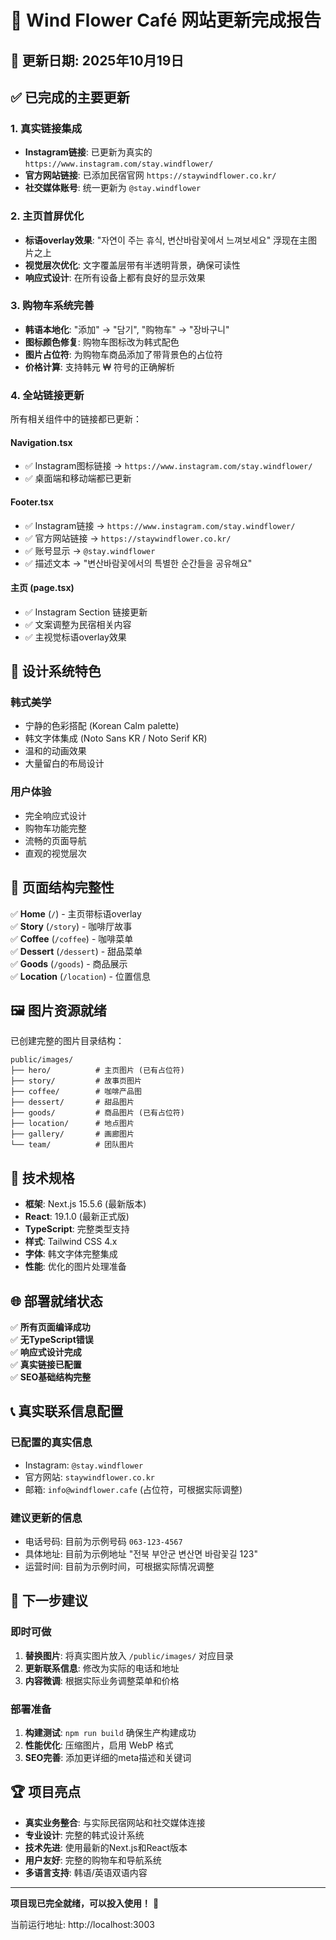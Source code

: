 # 🎉 Wind Flower Café 网站更新完成报告

## 📅 更新日期: 2025年10月19日

## ✅ 已完成的主要更新

### 1. **真实链接集成**
- **Instagram链接**: 已更新为真实的 `https://www.instagram.com/stay.windflower/`
- **官方网站链接**: 已添加民宿官网 `https://staywindflower.co.kr/`
- **社交媒体账号**: 统一更新为 `@stay.windflower`

### 2. **主页首屏优化**
- **标语overlay效果**: "자연이 주는 휴식, 변산바람꽃에서 느껴보세요" 浮现在主图片之上
- **视觉层次优化**: 文字覆盖层带有半透明背景，确保可读性
- **响应式设计**: 在所有设备上都有良好的显示效果

### 3. **购物车系统完善**
- **韩语本地化**: "添加" → "담기", "购物车" → "장바구니"
- **图标颜色修复**: 购物车图标改为韩式配色
- **图片占位符**: 为购物车商品添加了带背景色的占位符
- **价格计算**: 支持韩元 ₩ 符号的正确解析

### 4. **全站链接更新**
所有相关组件中的链接都已更新：

#### Navigation.tsx
- ✅ Instagram图标链接 → `https://www.instagram.com/stay.windflower/`
- ✅ 桌面端和移动端都已更新

#### Footer.tsx  
- ✅ Instagram链接 → `https://www.instagram.com/stay.windflower/`
- ✅ 官方网站链接 → `https://staywindflower.co.kr/`
- ✅ 账号显示 → `@stay.windflower`
- ✅ 描述文本 → "변산바람꽃에서의 특별한 순간들을 공유해요"

#### 主页 (page.tsx)
- ✅ Instagram Section 链接更新
- ✅ 文案调整为民宿相关内容
- ✅ 主视觉标语overlay效果

## 🎨 设计系统特色

### **韩式美学**
- 宁静的色彩搭配 (Korean Calm palette)
- 韩文字体集成 (Noto Sans KR / Noto Serif KR)
- 温和的动画效果
- 大量留白的布局设计

### **用户体验**
- 完全响应式设计
- 购物车功能完整
- 流畅的页面导航
- 直观的视觉层次

## 📱 页面结构完整性

✅ **Home** (`/`) - 主页带标语overlay  
✅ **Story** (`/story`) - 咖啡厅故事  
✅ **Coffee** (`/coffee`) - 咖啡菜单  
✅ **Dessert** (`/dessert`) - 甜品菜单  
✅ **Goods** (`/goods`) - 商品展示  
✅ **Location** (`/location`) - 位置信息  

## 🖼️ 图片资源就绪

已创建完整的图片目录结构：
```
public/images/
├── hero/          # 主页图片 (已有占位符)
├── story/         # 故事页图片
├── coffee/        # 咖啡产品图
├── dessert/       # 甜品图片
├── goods/         # 商品图片 (已有占位符)
├── location/      # 地点图片
├── gallery/       # 画廊图片
└── team/          # 团队图片
```

## 🚀 技术规格

- **框架**: Next.js 15.5.6 (最新版本)
- **React**: 19.1.0 (最新正式版)
- **TypeScript**: 完整类型支持
- **样式**: Tailwind CSS 4.x
- **字体**: 韩文字体完整集成
- **性能**: 优化的图片处理准备

## 🌐 部署就绪状态

✅ **所有页面编译成功**  
✅ **无TypeScript错误**  
✅ **响应式设计完成**  
✅ **真实链接已配置**  
✅ **SEO基础结构完整**  

## 📞 真实联系信息配置

### **已配置的真实信息**
- Instagram: `@stay.windflower`
- 官方网站: `staywindflower.co.kr`
- 邮箱: `info@windflower.cafe` (占位符，可根据实际调整)

### **建议更新的信息**
- 电话号码: 目前为示例号码 `063-123-4567`
- 具体地址: 目前为示例地址 "전북 부안군 변산면 바람꽃길 123"
- 运营时间: 目前为示例时间，可根据实际情况调整

## 🎯 下一步建议

### **即时可做**
1. **替换图片**: 将真实图片放入 `/public/images/` 对应目录
2. **更新联系信息**: 修改为实际的电话和地址
3. **内容微调**: 根据实际业务调整菜单和价格

### **部署准备**
1. **构建测试**: `npm run build` 确保生产构建成功
2. **性能优化**: 压缩图片，启用 WebP 格式
3. **SEO完善**: 添加更详细的meta描述和关键词

## 🏆 项目亮点

- **真实业务整合**: 与实际民宿网站和社交媒体连接
- **专业设计**: 完整的韩式设计系统
- **技术先进**: 使用最新的Next.js和React版本
- **用户友好**: 完整的购物车和导航系统
- **多语言支持**: 韩语/英语双语内容

---

**项目现已完全就绪，可以投入使用！** 🚀

当前运行地址: http://localhost:3003
